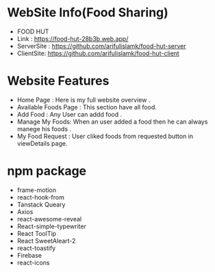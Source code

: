 
# WebSite Info(Food Sharing)
* FOOD HUT
* Link : https://food-hut-28b3b.web.app/
*  ServerSite : https://github.com/arifulislamk/food-hut-server
* ClientSite: https://github.com/arifulislamk/food-hut-client

# Website  Features
- Home Page : Here is my full website overview  .
- Available Foods Page : This section have all  food. 
- Add Food : Any User can addd food  .
- Manage My Foods: When an user added a food then he can always manege his foods  .
- My Food Request : User cliked foods from requested button in viewDetails page.

#  npm package
- frame-motion 
- react-hook-from
- Tanstack Queary
- Axios 
- react-awesome-reveal 
- React-simple-typewriter 
- React ToolTip
- React SweetAleart-2 
- react-toastify
- Firebase
- react-icons
